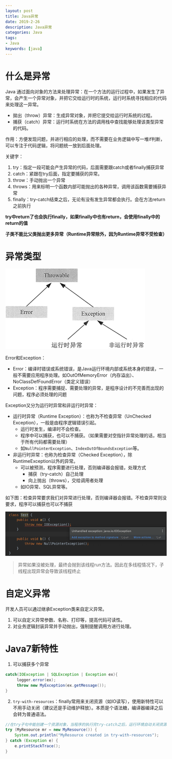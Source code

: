 ```yaml
---
layout: post
title: Java异常
date: 2019-2-26
description: Java异常
categories: Java
tags: 
- Java
keywords: [java]
---
```


# 什么是异常

Java 通过面向对象的方法来处理异常：在一个方法的运行过程中，如果发生了异常，会产生一个异常对象，并把它交给运行时的系统，运行时系统寻找相应的代码来处理这一异常。

* 拋出（throw）异常：生成异常对象，并把它提交给运行时系统的过程。
* 捕获（catch）异常：运行时系统在方法的调用栈中查找能够处理该类型异常的代码。

作用：方便发现问题，并进行相应的处理，而不需要在业务逻辑中写一堆if判断，可以专注于代码逻辑，将问题统一放到后面处理。

关键字：

1. try：指定一段可能会产生异常的代码，后面需要跟catch或者finally捕获异常
2. catch：紧跟在try后面，指定要捕获的异常。
3. throw：手动抛出一个异常
4. throws：用来标明一个函数内部可能抛出的各种异常，调用该函数需要捕获异常
5. finally：try-catch结束之后，无论有没有发生异常都会执行。会在方法return之前执行

**try中return了也会执行finally，如果finally中也有return，会使用finally中的return的值**

**子类不能比父类抛出更多异常（Runtime异常除外，因为Runtime异常不受检查）**

# 异常类型

![](Java异常/异常分类.png)

Error和Exception：

* Error：编译时错误或系统错误，是Java运行环境内部或系统本身的错误，一般不需要应用程序处理。如OutOfMemoryError（内存溢出）、NoClassDefFoundError（类定义错误）
* Exception：程序需要捕捉、需要处理的异常，是程序设计的不完善而出现的问题，程序必须处理的问题

Exception又分为运行时异常和非运行时异常：

* 运行时异常（Runtime Exception）：也称为不检查异常（UnChecked Exception），一般是由程序逻辑错误引起。
  * 运行时发生，编译时不会检查。
  * 程序中可以捕获，也可以不捕获。（如果需要对空指针异常处理的话，相当于所有代码都需要处理）
  * 如`NullPointerException`、`IndexOutOfBoundsException`等。
* 非运行时异常：也称为检查异常（Checked Exception），除RuntimeException以外的异常。
  * 可以被预测，程序需要进行处理，否则编译器会报错，处理方式
    * 捕获（try-catch）自己处理
    * 向上抛出（throws），交给调用者处理
  * 如IO异常、SQL异常等。


如下图：检查异常要求我们对异常进行处理，否则编译器会报错。不检查异常则没要求，程序可以捕获也可以不捕获

![](Java异常/检查异常和不检查异常.png)

> 异常如果没被处理，最终会抛到该线程run方法。因此在多线程情况下，子线程出现异常会导致该线程终止

# 自定义异常

开发人员可以通过继承Exception类来自定义异常。

1. 可以自定义异常参数、名称、打印等，提高代码可读性。
2. 对业务逻辑封装异常并手动抛出，强制提醒调用方进行处理。

# Java7新特性

1. 可以捕获多个异常

```java
catch(IOException | SQLException | Exception ex){
     logger.error(ex);
     throw new MyException(ex.getMessage());
}
```

2. `try-with-resources`：finally常用来关闭资源（如IO读写），使用新特性可以不用手动关闭（建议还是手动维护释放）。本质是个语法糖，编译器编译之后会转为普通语法。

```java
//在try子句中能创建一个资源对象，当程序的执行完try-catch之后，运行环境自动关闭资源。
try (MyResource mr = new MyResource()) {
	System.out.println("MyResource created in try-with-resources");
} catch (Exception e) {
	e.printStackTrace();
}
```

